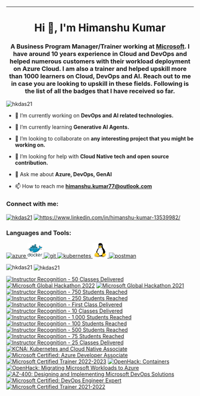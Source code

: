 -----------------------------------------------------------------------------------------------------


<h1 align="center">Hi 👋, I'm Himanshu Kumar</h1>
<h3 align="center">A Business Program Manager/Trainer working at <a href="https://www.microsoft.com/en-in/">Microsoft</a>. I have around 10 years experience in Cloud and DevOps and helped numerous customers with their workload deployment on Azure Cloud. I am also a trainer and helped upskill more than 1000 learners on Cloud, DevOps and AI. Reach out to me in case you are looking to upskill in these fields. Following is the list of all the badges that I have received so far.</h3>

<p align="left"> <img src="https://komarev.com/ghpvc/?username=hkdas21&label=Profile%20views&color=0e75b6&style=flat" alt="hkdas21" /> </p>

- 🔭 I’m currently working on **DevOps and AI related technologies.**

- 🌱 I’m currently learning **Generative AI Agents.**

- 👯 I’m looking to collaborate on **any interesting project that you might be working on.**

- 🤝 I’m looking for help with **Cloud Native tech and open source contribution.**

- 💬 Ask me about **Azure, DevOps, GenAI**

- 📫 How to reach me **himanshu.kumar77@outlook.com**

<h3 align="left">Connect with me:</h3>
<p align="left">
<a href="https://twitter.com/hkdas21" target="blank"><img align="center" src="https://raw.githubusercontent.com/rahuldkjain/github-profile-readme-generator/master/src/images/icons/Social/twitter.svg" alt="hkdas21" height="30" width="40" /></a>
<a href="https://linkedin.com/in/https://www.linkedin.com/in/himanshu-kumar-13539982/" target="blank"><img align="center" src="https://raw.githubusercontent.com/rahuldkjain/github-profile-readme-generator/master/src/images/icons/Social/linked-in-alt.svg" alt="https://www.linkedin.com/in/himanshu-kumar-13539982/" height="30" width="40" /></a>
</p>

<h3 align="left">Languages and Tools:</h3>
<p align="left"> <a href="https://azure.microsoft.com/en-in/" target="_blank" rel="noreferrer"> <img src="https://www.vectorlogo.zone/logos/microsoft_azure/microsoft_azure-icon.svg" alt="azure" width="40" height="40"/> </a> <a href="https://www.docker.com/" target="_blank" rel="noreferrer"> <img src="https://raw.githubusercontent.com/devicons/devicon/master/icons/docker/docker-original-wordmark.svg" alt="docker" width="40" height="40"/> </a> <a href="https://git-scm.com/" target="_blank" rel="noreferrer"> <img src="https://www.vectorlogo.zone/logos/git-scm/git-scm-icon.svg" alt="git" width="40" height="40"/> </a> <a href="https://kubernetes.io" target="_blank" rel="noreferrer"> <img src="https://www.vectorlogo.zone/logos/kubernetes/kubernetes-icon.svg" alt="kubernetes" width="40" height="40"/> </a> <a href="https://www.linux.org/" target="_blank" rel="noreferrer"> <img src="https://raw.githubusercontent.com/devicons/devicon/master/icons/linux/linux-original.svg" alt="linux" width="40" height="40"/> </a> <a href="https://postman.com" target="_blank" rel="noreferrer"> <img src="https://www.vectorlogo.zone/logos/getpostman/getpostman-icon.svg" alt="postman" width="40" height="40"/> </a> </p>

<p><img align="left" src="https://github-readme-stats.vercel.app/api/top-langs?username=hkdas21&show_icons=true&heme=tokyonight&locale=en&layout=compact" alt="hkdas21" /></p>


<p>&nbsp;<img align="center" src="https://github-readme-stats.vercel.app/api?username=hkdas21&show_icons=true&heme=tokyonight&locale=en" alt="hkdas21" /></p>

<!--START_SECTION:badges-->
[![Instructor Recognition - 50 Classes Delivered](https://images.credly.com/size/40x40/images/8aec6ab1-d349-4f0c-8e08-79a5dbe79362/image.png)](http://www.credly.com/badges/03afeebd-1fee-4a1b-b6c9-b8eed5d33622 "Instructor Recognition - 50 Classes Delivered")
[![Microsoft Global Hackathon 2022](https://images.credly.com/size/40x40/images/c7e9e836-0b6f-410d-b5fb-48297aa9c310/image.png)](http://www.credly.com/badges/0bea0656-bdab-4c2e-8d79-330ea8fb5faf "Microsoft Global Hackathon 2022")
[![Microsoft Global Hackathon 2021](https://images.credly.com/size/40x40/images/c29c7aef-da17-43ca-8c35-2778df197480/Hack-credly-badges-600px-participant.png)](http://www.credly.com/badges/25138a9a-c56b-4ba1-8741-3daac376437e "Microsoft Global Hackathon 2021")
[![Instructor Recognition - 750 Students Reached](https://images.credly.com/size/40x40/images/94b28570-f97d-460d-b32a-9264c493f824/image.png)](http://www.credly.com/badges/d66f8dd4-b64d-4c13-b4a5-e1b2f12a1825 "Instructor Recognition - 750 Students Reached")
[![Instructor Recognition - 250 Students Reached](https://images.credly.com/size/40x40/images/df4b8514-4aa2-48fe-9082-67d8ffce567a/image.png)](http://www.credly.com/badges/bc5b7e8a-8fb1-4a7a-916b-2003a8251473 "Instructor Recognition - 250 Students Reached")
[![Instructor Recognition - First Class Delivered](https://images.credly.com/size/40x40/images/e9235cf3-519f-404b-ab34-181d98ea6c2a/image.png)](http://www.credly.com/badges/a873a54a-1273-40e5-8508-56135be66db2 "Instructor Recognition - First Class Delivered")
[![Instructor Recognition - 10 Classes Delivered](https://images.credly.com/size/40x40/images/28c9f5d8-5dce-4ac7-ba72-68652b57648e/LODS_Classes_Delivered_Badges_Role-02.png)](http://www.credly.com/badges/d1832a7b-2a3b-4c69-a865-671527474e20 "Instructor Recognition - 10 Classes Delivered")
[![Instructor Recognition - 1,000 Students Reached](https://images.credly.com/size/40x40/images/730ac404-e0c0-4188-b80c-80c2102ec367/image.png)](http://www.credly.com/badges/1ea83394-e8f2-4d7c-b160-3c1805c71c17 "Instructor Recognition - 1,000 Students Reached")
[![Instructor Recognition - 100 Students Reached](https://images.credly.com/size/40x40/images/512f7024-1f7b-4fbc-b0fc-fd24bdf0f268/image.png)](http://www.credly.com/badges/dfce65b2-5e7e-4e8c-b45f-4a2b706dfd2e "Instructor Recognition - 100 Students Reached")
[![Instructor Recognition - 500 Students Reached](https://images.credly.com/size/40x40/images/07fa5093-8bd3-4026-abd0-d279faa34d83/image.png)](http://www.credly.com/badges/51ed6efc-c24f-4213-8d77-b34f483e81e0 "Instructor Recognition - 500 Students Reached")
[![Instructor Recognition - 75 Students Reached](https://images.credly.com/size/40x40/images/741ca87d-39d8-45aa-9e1b-f61f049af625/LODS_Students_Reached_Badges_Role-05.png)](http://www.credly.com/badges/c2dcedda-0176-4c35-9bcd-54e9ab73924c "Instructor Recognition - 75 Students Reached")
[![Instructor Recognition - 25 Classes Delivered](https://images.credly.com/size/40x40/images/1139d20e-9f0f-4bc4-9409-4d8db8f2a380/image.png)](http://www.credly.com/badges/2d44d746-2e03-439b-b145-7b5314b2a27e "Instructor Recognition - 25 Classes Delivered")
[![KCNA: Kubernetes and Cloud Native Associate](https://images.credly.com/size/40x40/images/f28f1d88-428a-47f6-95b5-7da1dd6c1000/KCNA_badge.png)](http://www.credly.com/badges/d4fd3ed5-e65e-46a7-bd08-5119e4412ef8 "KCNA: Kubernetes and Cloud Native Associate")
[![Microsoft Certified: Azure Developer Associate](https://images.credly.com/size/40x40/images/63316b60-f62d-4e51-aacc-c23cb850089c/azure-developer-associate-600x600.png)](http://www.credly.com/badges/c8a49f51-e09e-4df2-aaf3-35f4cc80d837 "Microsoft Certified: Azure Developer Associate")
[![Microsoft Certified Trainer 2022-2023](https://images.credly.com/size/40x40/images/bb4156e4-c2e1-4399-b03c-af6feb7a6cc4/image.png)](http://www.credly.com/badges/eb8f932c-640b-431e-9791-78ca98cbb7b4 "Microsoft Certified Trainer 2022-2023")
[![OpenHack: Containers](https://images.credly.com/size/40x40/images/46faaece-34f2-45fa-af8f-12ecf2f0f9b3/Containers.png)](http://www.credly.com/badges/9e19d9d9-3d4a-4267-9bfa-2133f7c601e6 "OpenHack: Containers")
[![OpenHack: Migrating Microsoft Workloads to Azure](https://images.credly.com/size/40x40/images/7e70c42c-13f5-422f-9c3b-e0219b9992ec/Migrating_Workloads_Azure.png)](http://www.credly.com/badges/4ffb10f1-38fc-4e53-b4c0-0e6990115d87 "OpenHack: Migrating Microsoft Workloads to Azure")
[![AZ-400: Designing and Implementing Microsoft DevOps Solutions](https://images.credly.com/size/40x40/images/107e2eb6-f394-40eb-83d2-d8c9b7d34555/exam-az400-600x600.png)](http://www.credly.com/badges/b49849c4-aa76-49ee-a04e-49132c3f947c "AZ-400: Designing and Implementing Microsoft DevOps Solutions")
[![Microsoft Certified: DevOps Engineer Expert](https://images.credly.com/size/40x40/images/c3ab66f8-5d59-4afa-a6c2-0ba30a1989ca/CERT-Expert-DevOps-Engineer-600x600.png)](http://www.credly.com/badges/d5fbc4a8-cabf-43f6-a9b6-98cb5ca09349 "Microsoft Certified: DevOps Engineer Expert")
[![Microsoft Certified Trainer 2021-2022](https://images.credly.com/size/40x40/images/a6ea4416-4f34-4a85-bc24-eb3fe32fd241/MCT-Microsoft_Certified_Trainer-600x600.png)](http://www.credly.com/badges/dd44e77e-5233-4140-a987-526049857839 "Microsoft Certified Trainer 2021-2022")
<!--END_SECTION:badges-->
